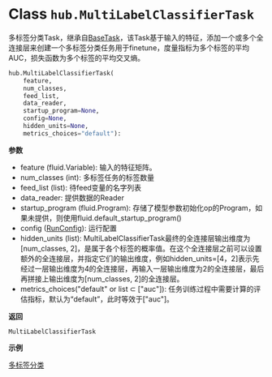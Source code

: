 # Class `hub.MultiLabelClassifierTask`
多标签分类Task，继承自[BaseTask]()，该Task基于输入的特征，添加一个或多个全连接层来创建一个多标签分类任务用于finetune，度量指标为多个标签的平均AUC，损失函数为多个标签的平均交叉熵。
```python
hub.MultiLabelClassifierTask(
    feature,
    num_classes,
    feed_list,
    data_reader,
    startup_program=None,
    config=None,
    hidden_units=None,
    metrics_choices="default"):
```

**参数**
* feature (fluid.Variable): 输入的特征矩阵。
* num_classes (int): 多标签任务的标签数量
* feed_list (list): 待feed变量的名字列表
* data_reader: 提供数据的Reader
* startup_program (fluid.Program): 存储了模型参数初始化op的Program，如果未提供，则使用fluid.default_startup_program()
* config ([RunConfig]()): 运行配置
* hidden_units (list): MultiLabelClassifierTask最终的全连接层输出维度为[num_classes, 2]，是属于各个标签的概率值。在这个全连接层之前可以设置额外的全连接层，并指定它们的输出维度，例如hidden_units=[4，2]表示先经过一层输出维度为4的全连接层，再输入一层输出维度为2的全连接层，最后再拼接上输出维度为[num_classes, 2]的全连接层。
* metrics_choices("default" or list ⊂ ["auc"]): 任务训练过程中需要计算的评估指标，默认为“default”，此时等效于["auc"]。

**返回**

`MultiLabelClassifierTask`

**示例**

[多标签分类](https://github.com/PaddlePaddle/PaddleHub/blob/release/v1.4/demo/multi_label_classification/multi_label_classifier.py)
